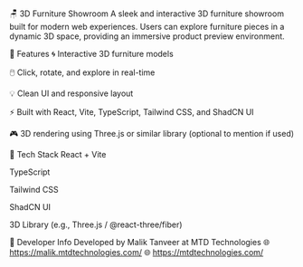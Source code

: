 🪑 3D Furniture Showroom
A sleek and interactive 3D furniture showroom built for modern web experiences. Users can explore furniture pieces in a dynamic 3D space, providing an immersive product preview environment.

🎯 Features
🌀 Interactive 3D furniture models

🖱️ Click, rotate, and explore in real-time

💡 Clean UI and responsive layout

⚡ Built with React, Vite, TypeScript, Tailwind CSS, and ShadCN UI

🎮 3D rendering using Three.js or similar library (optional to mention if used)

🧪 Tech Stack
React + Vite

TypeScript

Tailwind CSS

ShadCN UI

3D Library (e.g., Three.js / @react-three/fiber)

💼 Developer Info
Developed by Malik Tanveer at MTD Technologies
🌐 https://malik.mtdtechnologies.com/
🌐 https://mtdtechnologies.com/
